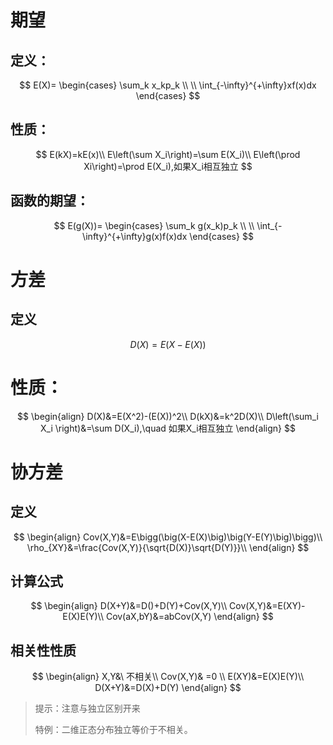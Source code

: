 # 期望

## 定义：

$$
E(X)=
\begin{cases}
\sum_k x_kp_k \\
\\
\int_{-\infty}^{+\infty}xf(x)dx
\end{cases}
$$

## 性质：

$$
E(kX)=kE(x)\\
E\left(\sum X_i\right)=\sum E(X_i)\\
E\left(\prod Xi\right)=\prod E(X_i),如果X_i相互独立
$$

## 函数的期望：

$$
E(g(X))=
\begin{cases}
\sum_k g(x_k)p_k \\
\\
\int_{-\infty}^{+\infty}g(x)f(x)dx
\end{cases}
$$

# 方差

##  定义

$$
D(X)=E(X-E(X))
$$

# 性质：

$$
\begin{align}
D(X)&=E(X^2)-(E(X))^2\\
D(kX)&=k^2D(X)\\
D\left(\sum_i X_i \right)&=\sum D(X_i),\quad 如果X_i相互独立
\end{align}
$$

#  协方差

##  定义

$$
\begin{align}
Cov(X,Y)&=E\bigg(\big(X-E(X)\big)\big(Y-E(Y)\big)\bigg)\\
\rho_{XY}&=\frac{Cov(X,Y)}{\sqrt{D(X)}\sqrt{D(Y)}}\\
\end{align}
$$

## 计算公式

$$
\begin{align}
D(X+Y)&=D()+D(Y)+Cov(X,Y)\\
Cov(X,Y)&=E(XY)-E(X)E(Y)\\
Cov(aX,bY)&=abCov(X,Y)
\end{align}
$$

## 相关性性质

$$
\begin{align}
X,Y&\ 不相关\\
Cov(X,Y)& =0 \\
E(XY)&=E(X)E(Y)\\
D(X+Y)&=D(X)+D(Y)
\end{align}
$$

> 提示：注意与独立区别开来
>
> 特例：二维正态分布独立等价于不相关。